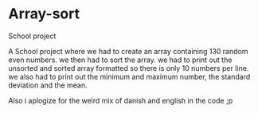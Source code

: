 # Array-sort
School project

A School project where we had to create an array containing 130 random even numbers. we then had to sort the array.
we had to print out the unsorted and sorted array formatted so there is only 10 numbers per line.
we also had to print out the minimum and maximum number, the standard deviation and the mean.


Also i aplogize for the weird mix of danish and english in the code ;p
